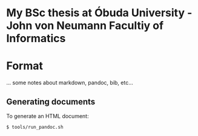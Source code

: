 
# My BSc thesis at Óbuda University - John von Neumann Facultiy of Informatics

# Format
... some notes about markdown, pandoc, bib, etc...

## Generating documents
To generate an HTML document:

`$ tools/run_pandoc.sh`
